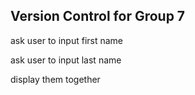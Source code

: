 ## Version Control for Group 7


ask user to input first name 

ask user to input last name 

display them together
